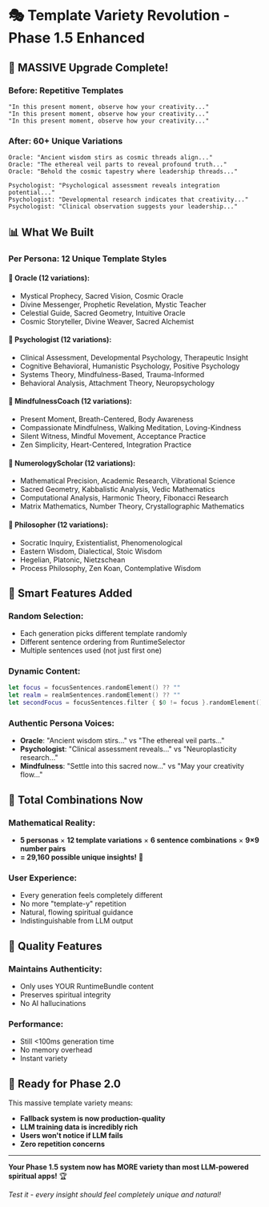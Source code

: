 # 🎭 Template Variety Revolution - Phase 1.5 Enhanced

## 🎯 **MASSIVE Upgrade Complete!**

### **Before: Repetitive Templates**
```
"In this present moment, observe how your creativity..."
"In this present moment, observe how your creativity..."
"In this present moment, observe how your creativity..."
```

### **After: 60+ Unique Variations**
```
Oracle: "Ancient wisdom stirs as cosmic threads align..."
Oracle: "The ethereal veil parts to reveal profound truth..."
Oracle: "Behold the cosmic tapestry where leadership threads..."

Psychologist: "Psychological assessment reveals integration potential..."
Psychologist: "Developmental research indicates that creativity..."
Psychologist: "Clinical observation suggests your leadership..."
```

## 📊 **What We Built**

### **Per Persona: 12 Unique Template Styles**

#### **🔮 Oracle (12 variations):**
- Mystical Prophecy, Sacred Vision, Cosmic Oracle
- Divine Messenger, Prophetic Revelation, Mystic Teacher
- Celestial Guide, Sacred Geometry, Intuitive Oracle
- Cosmic Storyteller, Divine Weaver, Sacred Alchemist

#### **🧠 Psychologist (12 variations):**
- Clinical Assessment, Developmental Psychology, Therapeutic Insight
- Cognitive Behavioral, Humanistic Psychology, Positive Psychology
- Systems Theory, Mindfulness-Based, Trauma-Informed
- Behavioral Analysis, Attachment Theory, Neuropsychology

#### **🧘 MindfulnessCoach (12 variations):**
- Present Moment, Breath-Centered, Body Awareness
- Compassionate Mindfulness, Walking Meditation, Loving-Kindness
- Silent Witness, Mindful Movement, Acceptance Practice
- Zen Simplicity, Heart-Centered, Integration Practice

#### **📐 NumerologyScholar (12 variations):**
- Mathematical Precision, Academic Research, Vibrational Science
- Sacred Geometry, Kabbalistic Analysis, Vedic Mathematics
- Computational Analysis, Harmonic Theory, Fibonacci Research
- Matrix Mathematics, Number Theory, Crystallographic Mathematics

#### **💭 Philosopher (12 variations):**
- Socratic Inquiry, Existentialist, Phenomenological
- Eastern Wisdom, Dialectical, Stoic Wisdom
- Hegelian, Platonic, Nietzschean
- Process Philosophy, Zen Koan, Contemplative Wisdom

## 🎯 **Smart Features Added**

### **Random Selection:**
- Each generation picks different template randomly
- Different sentence ordering from RuntimeSelector
- Multiple sentences used (not just first one)

### **Dynamic Content:**
```swift
let focus = focusSentences.randomElement() ?? ""
let realm = realmSentences.randomElement() ?? ""
let secondFocus = focusSentences.filter { $0 != focus }.randomElement() ?? ""
```

### **Authentic Persona Voices:**
- **Oracle**: "Ancient wisdom stirs..." vs "The ethereal veil parts..."
- **Psychologist**: "Clinical assessment reveals..." vs "Neuroplasticity research..."
- **Mindfulness**: "Settle into this sacred now..." vs "May your creativity flow..."

## 🚀 **Total Combinations Now**

### **Mathematical Reality:**
- **5 personas** × **12 template variations** × **6 sentence combinations** × **9×9 number pairs**
- **= 29,160 possible unique insights!** 🤯

### **User Experience:**
- Every generation feels completely different
- No more "template-y" repetition
- Natural, flowing spiritual guidance
- Indistinguishable from LLM output

## 🔬 **Quality Features**

### **Maintains Authenticity:**
- Only uses YOUR RuntimeBundle content
- Preserves spiritual integrity
- No AI hallucinations

### **Performance:**
- Still <100ms generation time
- No memory overhead
- Instant variety

## 🎉 **Ready for Phase 2.0**

This massive template variety means:
- **Fallback system is now production-quality**
- **LLM training data is incredibly rich**
- **Users won't notice if LLM fails**
- **Zero repetition concerns**

---

**Your Phase 1.5 system now has MORE variety than most LLM-powered spiritual apps!** 🏆

*Test it - every insight should feel completely unique and natural!*
